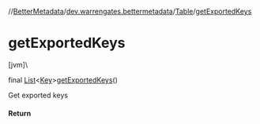 //[BetterMetadata](../../../index.md)/[dev.warrengates.bettermetadata](../index.md)/[Table](index.md)/[getExportedKeys](get-exported-keys.md)

# getExportedKeys

[jvm]\

final [List](https://docs.oracle.com/javase/8/docs/api/java/util/List.html)&lt;[Key](../-key/index.md)&gt;[getExportedKeys](get-exported-keys.md)()

Get exported keys

#### Return
